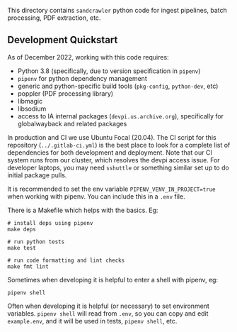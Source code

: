 
This directory contains `sandcrawler` python code for ingest pipelines, batch
processing, PDF extraction, etc.


## Development Quickstart

As of December 2022, working with this code requires:

- Python 3.8 (specifically, due to version specification in `pipenv`)
- `pipenv` for python dependency management
- generic and python-specific build tools (`pkg-config`, `python-dev`, etc)
- poppler (PDF processing library)
- libmagic
- libsodium
- access to IA internal packages (`devpi.us.archive.org`), specifically for
  globalwayback and related packages

In production and CI we use Ubuntu Focal (20.04). The CI script for this
repository (`../.gitlab-ci.yml`) is the best place to look for a complete list
of dependencies for both development and deployment. Note that our CI system
runs from our cluster, which resolves the devpi access issue. For developer
laptops, you may need `sshuttle` or something similar set up to do initial
package pulls.

It is recommended to set the env variable `PIPENV_VENV_IN_PROJECT=true` when
working with pipenv. You can include this in a `.env` file.

There is a Makefile which helps with the basics. Eg:

    # install deps using pipenv
    make deps

    # run python tests
    make test

    # run code formatting and lint checks
    make fmt lint

Sometimes when developing it is helpful to enter a shell with pipenv, eg:

    pipenv shell

Often when developing it is helpful (or necessary) to set environment
variables. `pipenv shell` will read from `.env`, so you can copy and edit
`example.env`, and it will be used in tests, `pipenv shell`, etc.
